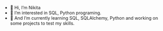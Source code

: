 - 👋 Hi, I’m Nikita
- 👀 I’m interested in SQL, Python programing.
- 🌱 And I’m currently learning SQL, SQLAlchemy, Python and working on some projects to test my skills.

